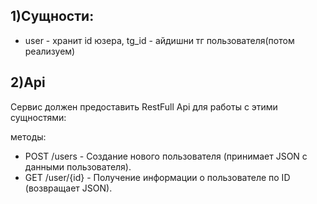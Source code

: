 ## 1)Сущности: 
* user - хранит id юзера, tg_id - айдишни  тг пользователя(потом реализуем) 
## 2)Api

Сервис должен предоставить RestFull Api для работы с этими сущностями:

методы:

*    POST /users - Создание нового пользователя (принимает JSON с данными пользователя).
*    GET /user/{id} - Получение информации о пользователе по ID (возвращает JSON).
